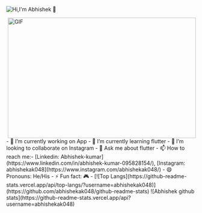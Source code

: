 ![Hi,I'm Abhishek 👋](https://github.com/abhishekak048/abhishekak048/blob/main/Screen%20Recording%202021-04-23%20at%2011.45.59%20AM.gif)

<img align="right" alt="GIF" src="https://github.com/abhisheknaiidu/abhisheknaiidu/blob/master/code.gif?raw=true" width="500" height="320" />
- 🔭 I’m currently working on App
- 🌱 I’m currently learning flutter
- 👯 I’m looking to collaborate on Instagram
- 💬 Ask me about flutter
- 📫 How to reach me:- [Linkedin: Abhishek-kumar](https://www.linkedin.com/in/abhishek-kumar-095828154/), [Instagram: abhishekak048](https://www.instagram.com/abhishekak048/)
- 😄 Pronouns: He/His
- ⚡ Fun fact: 🎮
- 
[![Top Langs](https://github-readme-stats.vercel.app/api/top-langs/?username=abhishekak048)](https://github.com/abhishekak048/github-readme-stats)      
   ![Abhishek github stats](https://github-readme-stats.vercel.app/api?username=abhishekak048)   

